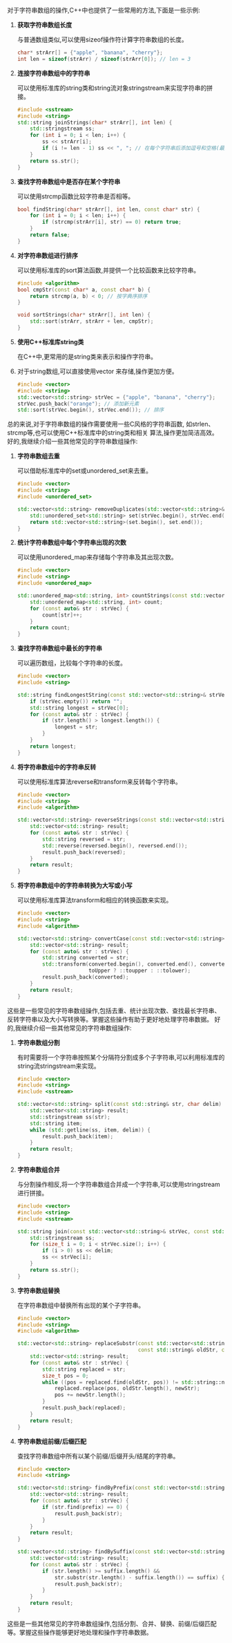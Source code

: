 对于字符串数组的操作,C++中也提供了一些常用的方法,下面是一些示例:

1. **获取字符串数组长度**

   与普通数组类似,可以使用sizeof操作符计算字符串数组的长度。

   ```cpp
   char* strArr[] = {"apple", "banana", "cherry"};
   int len = sizeof(strArr) / sizeof(strArr[0]); // len = 3
   ```

2. **连接字符串数组中的字符串**

   可以使用标准库的string类和string流对象stringstream来实现字符串的拼接。

   ```cpp
   #include <sstream>
   #include <string>
   std::string joinStrings(char* strArr[], int len) {
       std::stringstream ss;
       for (int i = 0; i < len; i++) {
           ss << strArr[i];
           if (i != len - 1) ss << ", "; // 在每个字符串后添加逗号和空格(最后一个除外)
       }
       return ss.str();
   }
   ```

3. **查找字符串数组中是否存在某个字符串**

   可以使用strcmp函数比较字符串是否相等。

   ```cpp
   bool findString(char* strArr[], int len, const char* str) {
       for (int i = 0; i < len; i++) {
           if (strcmp(strArr[i], str) == 0) return true;
       }
       return false;
   }
   ```

4. **对字符串数组进行排序**

   可以使用标准库的sort算法函数,并提供一个比较函数来比较字符串。

   ```cpp
   #include <algorithm>
   bool cmpStr(const char* a, const char* b) {
       return strcmp(a, b) < 0; // 按字典序排序
   }

   void sortStrings(char* strArr[], int len) {
       std::sort(strArr, strArr + len, cmpStr);
   }
   ```

5. **使用C++标准库string类**

   在C++中,更常用的是string类来表示和操作字符串。
6. 对于string数组,可以直接使用vector<string>
   来存储,操作更加方便。

   ```cpp
   #include <vector>
   #include <string>
   std::vector<std::string> strVec = {"apple", "banana", "cherry"};
   strVec.push_back("orange"); // 添加新元素
   std::sort(strVec.begin(), strVec.end()); // 排序
   ```

总的来说,对于字符串数组的操作需要使用一些C风格的字符串函数,
如strlen、strcmp等,也可以使用C++标准库中的string类和相关
算法,操作更加简洁高效。
好的,我继续介绍一些其他常见的字符串数组操作:

1. **字符串数组去重**

   可以借助标准库中的set或unordered_set来去重。

   ```cpp
   #include <vector>
   #include <string>
   #include <unordered_set>

   std::vector<std::string> removeDuplicates(std::vector<std::string>& strVec) {
       std::unordered_set<std::string> set(strVec.begin(), strVec.end());
       return std::vector<std::string>(set.begin(), set.end());
   }
   ```

2. **统计字符串数组中每个字符串出现的次数**

   可以使用unordered_map来存储每个字符串及其出现次数。

   ```cpp
   #include <vector>
   #include <string>
   #include <unordered_map>

   std::unordered_map<std::string, int> countStrings(const std::vector<std::string>& strVec) {
       std::unordered_map<std::string, int> count;
       for (const auto& str : strVec) {
           count[str]++;
       }
       return count;
   }
   ```

3. **查找字符串数组中最长的字符串**

   可以遍历数组，比较每个字符串的长度。

   ```cpp
   #include <vector>
   #include <string>

   std::string findLongestString(const std::vector<std::string>& strVec) {
       if (strVec.empty()) return "";
       std::string longest = strVec[0];
       for (const auto& str : strVec) {
           if (str.length() > longest.length()) {
               longest = str;
           }
       }
       return longest;
   }
   ```

4. **将字符串数组中的字符串反转**

   可以使用标准库算法reverse和transform来反转每个字符串。

   ```cpp
   #include <vector>
   #include <string>
   #include <algorithm>

   std::vector<std::string> reverseStrings(const std::vector<std::string>& strVec) {
       std::vector<std::string> result;
       for (const auto& str : strVec) {
           std::string reversed = str;
           std::reverse(reversed.begin(), reversed.end());
           result.push_back(reversed);
       }
       return result;
   }
   ```

5. **将字符串数组中的字符串转换为大写或小写**

   可以使用标准库算法transform和相应的转换函数来实现。

   ```cpp
   #include <vector>
   #include <string>
   #include <algorithm>

   std::vector<std::string> convertCase(const std::vector<std::string>& strVec, bool toUpper) {
       std::vector<std::string> result;
       for (const auto& str : strVec) {
           std::string converted = str;
           std::transform(converted.begin(), converted.end(), converted.begin(),
                          toUpper ? ::toupper : ::tolower);
           result.push_back(converted);
       }
       return result;
   }
   ```

这些是一些常见的字符串数组操作,包括去重、统计出现次数、查找最长字符串、反转字符串以及大小写转换等。掌握这些操作有助于更好地处理字符串数据。
好的,我继续介绍一些其他常见的字符串数组操作:

1. **字符串数组分割**

   有时需要将一个字符串按照某个分隔符分割成多个子字符串,可以利用标准库的string流stringstream来实现。

   ```cpp
   #include <vector>
   #include <string>
   #include <sstream>

   std::vector<std::string> split(const std::string& str, char delim) {
       std::vector<std::string> result;
       std::stringstream ss(str);
       std::string item;
       while (std::getline(ss, item, delim)) {
           result.push_back(item);
       }
       return result;
   }
   ```

2. **字符串数组合并**

   与分割操作相反,将一个字符串数组合并成一个字符串,可以使用stringstream进行拼接。

   ```cpp
   #include <vector>
   #include <string>
   #include <sstream>

   std::string join(const std::vector<std::string>& strVec, const std::string& delim) {
       std::stringstream ss;
       for (size_t i = 0; i < strVec.size(); i++) {
           if (i > 0) ss << delim;
           ss << strVec[i];
       }
       return ss.str();
   }
   ```

3. **字符串数组替换**

   在字符串数组中替换所有出现的某个子字符串。

   ```cpp
   #include <vector>
   #include <string>
   #include <algorithm>

   std::vector<std::string> replaceSubstr(const std::vector<std::string>& strVec, 
                                          const std::string& oldStr, const std::string& newStr) {
       std::vector<std::string> result;
       for (const auto& str : strVec) {
           std::string replaced = str;
           size_t pos = 0;
           while ((pos = replaced.find(oldStr, pos)) != std::string::npos) {
               replaced.replace(pos, oldStr.length(), newStr);
               pos += newStr.length();
           }
           result.push_back(replaced);
       }
       return result;
   }
   ```

4. **字符串数组前缀/后缀匹配**

   查找字符串数组中所有以某个前缀/后缀开头/结尾的字符串。

   ```cpp
   #include <vector>
   #include <string>

   std::vector<std::string> findByPrefix(const std::vector<std::string>& strVec, const std::string& prefix) {
       std::vector<std::string> result;
       for (const auto& str : strVec) {
           if (str.find(prefix) == 0) {
               result.push_back(str);
           }
       }
       return result;
   }

   std::vector<std::string> findBySuffix(const std::vector<std::string>& strVec, const std::string& suffix) {
       std::vector<std::string> result;
       for (const auto& str : strVec) {
           if (str.length() >= suffix.length() &&
               str.substr(str.length() - suffix.length()) == suffix) {
               result.push_back(str);
           }
       }
       return result;
   }
   ```

这些是一些其他常见的字符串数组操作,包括分割、合并、替换、前缀/后缀匹配等。掌握这些操作能够更好地处理和操作字符串数据。